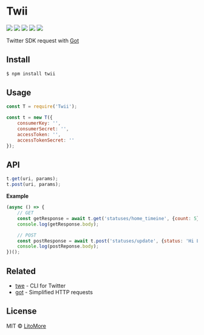 # Twii

[![](https://badges.greenkeeper.io/LitoMore/twii.svg)](https://greenkeeper.io/)
[![](https://img.shields.io/travis/LitoMore/twii/master.svg)](https://travis-ci.org/LitoMore/twii)
[![](https://img.shields.io/npm/v/twii.svg)](https://www.npmjs.com/package/twii)
[![](https://img.shields.io/npm/l/twii.svg)](https://github.com/LitoMore/twii/blob/master/LICENSE)
[![](https://img.shields.io/badge/code_style-XO-5ed9c7.svg)](https://github.com/xojs/xo)

Twitter SDK request with [Got](https://github.com/sindresorhus/got)

## Install

```bash
$ npm install twii
```

## Usage

```javascript
const T = require('Twii');

const t = new T({
	consumerKey: '',
	consumerSecret: '',
	accessToken: '',
	accessTokenSecret: ''
});
```

## API

```javascript
t.get(uri, params);
t.post(uri, params);
```

**Example**

```javascript
(async () => {
	// GET
	const getResponse = await t.get('statuses/home_timeine', {count: 5});
	console.log(getResponse.body);

	// POST
	const postResponse = await t.post('statuses/update', {status: 'Hi LitoMore'});
	console.log(postReponse.body);
})();
```

## Related

- [twe](https://github.com/LitoMore/twe) - CLI for Twitter
- [got](https://github.com/sindresorhus/got) - Simplified HTTP requests

## License

MIT © [LitoMore](https://github.com/LitoMore)
